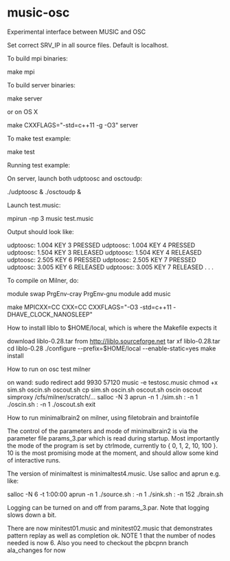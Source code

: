 # music-osc
Experimental interface between MUSIC and OSC

Set correct SRV_IP in all source files. Default is localhost.

To build mpi binaries:

  make mpi

To build server binaries:

  make server

or on OS X

  make CXXFLAGS="-std=c++11 -g -O3" server

To make test example:

  make test

Running test example:

On server, launch both udptoosc and osctoudp:

  ./udptoosc & ./osctoudp &

Launch test.music:

  mpirun -np 3 music test.music

Output should look like:

udptoosc: 1.004 KEY 3 PRESSED
udptoosc: 1.004 KEY 4 PRESSED
udptoosc: 1.504 KEY 3 RELEASED
udptoosc: 1.504 KEY 4 RELEASED
udptoosc: 2.505 KEY 6 PRESSED
udptoosc: 2.505 KEY 7 PRESSED
udptoosc: 3.005 KEY 6 RELEASED
udptoosc: 3.005 KEY 7 RELEASED
.
.
.


To compile on Milner, do:

  module swap PrgEnv-cray PrgEnv-gnu
  module add music

  make MPICXX=CC CXX=CC CXXFLAGS="-O3 -std=c++11 -DHAVE_CLOCK_NANOSLEEP"

How to install liblo to $HOME/local, which is where the Makefile expects it

  download liblo-0.28.tar from http://liblo.sourceforge.net
  tar xf liblo-0.28.tar
  cd  liblo-0.28
  ./configure --prefix=$HOME/local --enable-static=yes
  make install


How to run on osc test milner

  on wand: sudo redirect add <IP> 9930 57120
  music -e testosc.music
  chmod +x sim.sh oscin.sh oscout.sh
  cp sim.sh oscin.sh oscout.sh oscin oscout simproxy /cfs/milner/scratch/...
  salloc -N 3
  aprun -n 1 ./sim.sh : -n 1 ./oscin.sh : -n 1 ./oscout.sh
  exit

How to run minimalbrain2 on milner, using filetobrain and braintofile

  The control of the parameters and mode of minimalbrain2 is via the
  parameter file params_3.par which is read during startup. Most
  importantly the mode of the program is set by ctrlmode, currently to
  { 0, 1, 2, 10, 100 }. 10 is the most promising mode at the moment,
  and should allow some kind of interactive runs.

  The version of minimaltest is minimaltest4.music. Use salloc and
  aprun e.g. like:

  salloc -N 6 -t 1:00:00
  aprun -n 1 ./source.sh : -n 1 ./sink.sh : -n 152 ./brain.sh

  Logging can be turned on and off from params_3.par. Note that
  logging slows down a bit.
  
  There are now minitest01.music and minitest02.music that
  demonstrates pattern replay as well as completion ok. NOTE 1 that
  the number of nodes needed is now 6. Also you need to checkout the
  pbcpnn branch ala_changes for now
